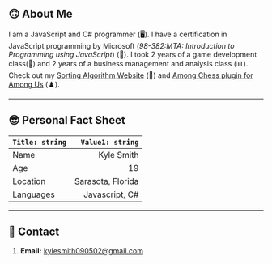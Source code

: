 ## 🙃 About Me
I am a JavaScript and C# programmer (🖥️). I have a certification in JavaScript programming by Microsoft (*98-382:MTA: Introduction to Programming using JavaScript*) (📝). I took 2 years of a game development class(👾) and 2 years of a business management and analysis class (📊). Check out my [Sorting Algorithm Website](https://sorting-algorithm-jet.vercel.app/) (🤖) and [Among Chess plugin for Among Us](https://github.com/KyleSmith0905/Among-Chess) (♟️).

---
## 😎 Personal Fact Sheet
| `Title: string`| `Value1: string`|
|:---------------|---:|
| Name | Kyle Smith |
| Age | 19 |
| Location | Sarasota, Florida |
| Languages | Javascript, C# |

---
## 🤔 Contact
1. **Email:** kylesmith090502@gmail.com
